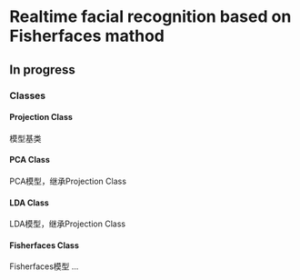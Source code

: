 # Realtime facial recognition based on Fisherfaces mathod

## In progress

### Classes
#### Projection Class
模型基类

#### PCA Class
PCA模型，继承Projection Class

#### LDA Class
LDA模型，继承Projection Class

#### Fisherfaces Class
Fisherfaces模型
...

